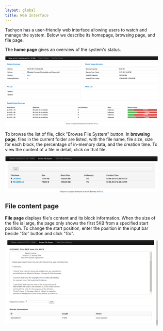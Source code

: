 ```yaml
---
layout: global
title: Web Interface
---
```


Tachyon has a user-friendly web interface allowing users to watch and manage the system. Below we
describe its homepage, browsing page, and file page.

The **home page** gives an overview of the system's status.

![home](./img/screenshot_home.png)


To browse the list of file, click "Browse File System" button. In **browsing page**, files in the
current folder are listed, with the file name, file size, size for each block, the percentage of
in-memory data, and the creation time. To view the content of a file in detail, click on that file.

![browse](./img/screenshot_browse.png)

## File content page

**File page** displays file's content and its block information. When the size of the file is large,
the page only shows the first 5KB from a specified start position. To change the start position,
enter the position in the input bar beside "Go" button and click "Go".

![view](./img/screenshot_viewFile.png)
